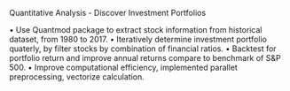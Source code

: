 Quantitative Analysis - Discover Investment Portfolios

• Use Quantmod package to extract stock information from historical dataset, from 1980 to 2017.• Iteratively determine investment portfolio quaterly, by filter stocks by combination of financial ratios. • Backtest for portfolio return and improve annual returns compare to benchmark of S&P 500.• Improve computational efficiency, implemented parallet preprocessing, vectorize calculation.
